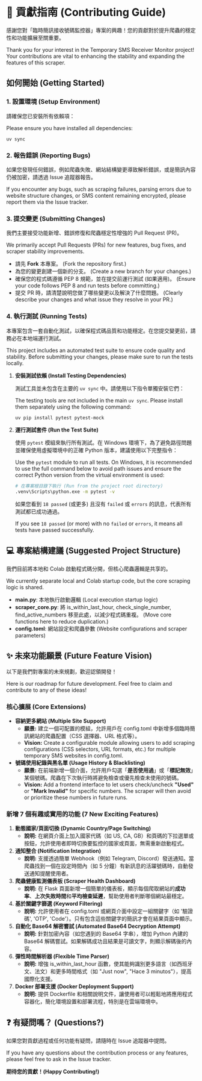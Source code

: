 # **🤝 貢獻指南 (Contributing Guide)**

感謝您對「臨時簡訊接收號碼監控器」專案的興趣！您的貢獻對於提升爬蟲的穩定性和功能擴展至關重要。

Thank you for your interest in the Temporary SMS Receiver Monitor project\! Your contributions are vital to enhancing the stability and expanding the features of this scraper.

## **如何開始 (Getting Started)**

### **1\. 設置環境 (Setup Environment)**

請確保您已安裝所有依賴項：

Please ensure you have installed all dependencies:

`uv sync`

### **2\. 報告錯誤 (Reporting Bugs)**

如果您發現任何錯誤，例如爬蟲失敗、網站結構變更導致解析錯誤，或是簡訊內容仍被加密，請透過 Issue 追蹤器報告。

If you encounter any bugs, such as scraping failures, parsing errors due to website structure changes, or SMS content remaining encrypted, please report them via the Issue tracker.

### **3\. 提交變更 (Submitting Changes)**

我們主要接受功能新增、錯誤修復和爬蟲穩定性增強的 Pull Request (PR)。

We primarily accept Pull Requests (PRs) for new features, bug fixes, and scraper stability improvements.

* 請先 **Fork** 本專案。 (Fork the repository first.)  
* 為您的變更創建一個新的分支。 (Create a new branch for your changes.)  
* 確保您的程式碼遵循 PEP 8 規範，並在提交前運行測試 (如果適用)。 (Ensure your code follows PEP 8 and run tests before committing.)  
* 提交 PR 時，請清楚說明您做了哪些變更以及解決了什麼問題。 (Clearly describe your changes and what issue they resolve in your PR.)

### **4\. 執行測試 (Running Tests)**

本專案包含一套自動化測試，以確保程式碼品質和功能穩定。在您提交變更前，請務必在本地端運行測試。

This project includes an automated test suite to ensure code quality and stability. Before submitting your changes, please make sure to run the tests locally.

1.  **安裝測試依賴 (Install Testing Dependencies)**

    測試工具並未包含在主要的 `uv sync` 中。請使用以下指令單獨安裝它們：
    
    The testing tools are not included in the main `uv sync`. Please install them separately using the following command:

    ```bash
    uv pip install pytest pytest-mock
    ```

2.  **運行測試套件 (Run the Test Suite)**

    使用 `pytest` 模組來執行所有測試。在 Windows 環境下，為了避免路徑問題並確保使用虛擬環境中的正確 Python 版本，建議使用以下完整指令：

    Use the `pytest` module to run all tests. On Windows, it is recommended to use the full command below to avoid path issues and ensure the correct Python version from the virtual environment is used:

    ```bash
    # 在專案根目錄下執行 (Run from the project root directory)
    .venv\Scripts\python.exe -m pytest -v
    ```

    如果您看到 `18 passed` (或更多) 且沒有 `failed` 或 `errors` 的訊息，代表所有測試都已成功通過。

    If you see `18 passed` (or more) with no `failed` or `errors`, it means all tests have passed successfully.

## **💻 專案結構建議 (Suggested Project Structure)**

我們目前將本地和 Colab 啟動程式碼分開，但核心爬蟲邏輯是共享的。

We currently separate local and Colab startup code, but the core scraping logic is shared.

* **main.py**: 本地執行啟動邏輯 (Local execution startup logic)   
* **scraper\_core.py**: 將 is\_within\_last\_hour, check\_single\_number, find\_active\_numbers 移至此處，以減少程式碼重複。 (Move core functions here to reduce duplication.)  
* **config.toml**: 網站設定和爬蟲參數 (Website configurations and scraper parameters)

## **✨ 未來功能願景 (Future Feature Vision)**

以下是我們對專案的未來規劃，歡迎認領開發！

Here is our roadmap for future development. Feel free to claim and contribute to any of these ideas\!

### **核心擴展 (Core Extensions)**

* **容納更多網站 (Multiple Site Support)**  
  * **願景:** 建立一個可配置的模組，允許用戶在 config.toml 中新增多個臨時簡訊網站的爬蟲配置（CSS 選擇器、URL 格式等）。  
  * **Vision:** Create a configurable module allowing users to add scraping configurations (CSS selectors, URL formats, etc.) for multiple temporary SMS websites in config.toml.  
* **號碼使用紀錄與黑名單 (Usage History & Blacklisting)**  
  * **願景:** 在前端新增一個介面，允許用戶勾選「**是否使用過**」或「**標記無效**」某個號碼。爬蟲在下次執行時將避免檢查或優先檢查未使用的號碼。  
  * **Vision:** Add a frontend interface to let users check/uncheck **"Used"** or **"Mark Invalid"** for specific numbers. The scraper will then avoid or prioritize these numbers in future runs.

### **新增 7 個有趣或實用的功能 (7 New Exciting Features)**

1. **動態國家/頁面切換 (Dynamic Country/Page Switching)**  
   * **說明:** 在網頁介面上加入國家代碼（如 US, CA, GB）和頁碼的下拉選單或按鈕，允許使用者即時切換要監控的國家或頁面，無需重新啟動程式。  
2. **通知整合 (Notification Integration)**  
   * **說明:** 支援透過簡單 Webhook（例如 Telegram, Discord）發送通知。當爬蟲找到一個在設定時間內（如 5 分鐘）有新訊息的活躍號碼時，自動發送通知提醒使用者。  
3. **爬蟲健康監測儀表板 (Scraper Health Dashboard)**  
   * **說明:** 在 Flask 頁面新增一個簡單的儀表板，顯示每個爬取網站的**成功率**、**上次失敗時間**和**平均檢查延遲**，幫助使用者判斷哪個網站最穩定。  
4. **基於關鍵字篩選 (Keyword Filtering)**  
   * **說明:** 允許使用者在 config.toml 或網頁介面中設定一組關鍵字（如 '驗證碼', 'OTP', 'Code'）。只有包含這些關鍵字的簡訊才會在結果頁面中顯示。  
5. **自動化 Base64 解密嘗試 (Automated Base64 Decryption Attempt)**  
   * **說明:** 針對加密內容（如您遇到的 Base64 字串），增加 Python 內建的 Base64 解碼嘗試。如果解碼成功且結果是可讀文字，則顯示解碼後的內容。  
6. **彈性時間解析器 (Flexible Time Parser)**  
   * **說明:** 增強 is\_within\_last\_hour 函數，使其能夠識別更多語言（如西班牙文、法文）和更多時間格式（如 "Just now", "Hace 3 minutos"），提高國際化支援。  
7. **Docker 部署支援 (Docker Deployment Support)**  
   * **說明:** 提供 Dockerfile 和相關說明文件，讓使用者可以輕鬆地將應用程式容器化，簡化環境設置和部署流程，特別是在雲端環境中。

## **❓ 有疑問嗎？ (Questions?)**

如果您對貢獻過程或任何功能有疑問，請隨時在 Issue 追蹤器中提問。

If you have any questions about the contribution process or any features, please feel free to ask in the Issue tracker.

**期待您的貢獻！(Happy Contributing\!)**